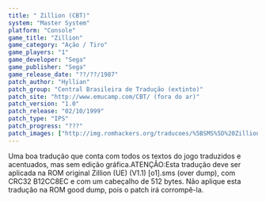 ```yaml
---
title: " Zillion (CBT)"
system: "Master System"
platform: "Console"
game_title: "Zillion"
game_category: "Ação / Tiro"
game_players: "1"
game_developer: "Sega"
game_publisher: "Sega"
game_release_date: "??/??/1987"
patch_author: "Hyllian"
patch_group: "Central Brasileira de Tradução (extinto)"
patch_site: "http://www.emucamp.com/CBT/ (fora do ar)"
patch_version: "1.0"
patch_release: "02/10/1999"
patch_type: "IPS"
patch_progress: "???"
patch_images: ["http://img.romhackers.org/traducoes/%5BSMS%5D%20Zillion%20-%20CBT%20-%201.png","http://img.romhackers.org/traducoes/%5BSMS%5D%20Zillion%20-%20CBT%20-%202.png","http://img.romhackers.org/traducoes/%5BSMS%5D%20Zillion%20-%20CBT%20-%203.png"]
---
```

Uma boa tradução que conta com todos os textos do jogo traduzidos e acentuados, mas sem edição gráfica.ATENÇÃO:Esta tradução deve ser aplicada na ROM original Zillion (UE) (V1.1) [o1].sms (over dump), com CRC32 B12CC8EC e com um cabeçalho de 512 bytes. Não aplique esta tradução na ROM good dump, pois o patch irá corrompê-la.